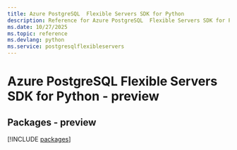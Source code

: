 ```yaml
---
title: Azure PostgreSQL  Flexible Servers SDK for Python
description: Reference for Azure PostgreSQL  Flexible Servers SDK for Python
ms.date: 10/27/2025
ms.topic: reference
ms.devlang: python
ms.service: postgresqlflexibleservers
---
```

# Azure PostgreSQL  Flexible Servers SDK for Python - preview
## Packages - preview
[!INCLUDE [packages](postgresql--flexible-servers-index.md)]